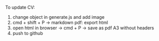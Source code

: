 To update CV:

1. change object in generate.js and add image
2. cmd + shift + P -> markdown pdf: export html
3. open html in browser -> cmd + P -> save as pdf A3 without headers
4. push to github
